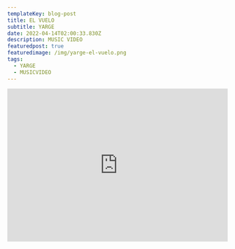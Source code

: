 ```yaml
---
templateKey: blog-post
title: EL VUELO
subtitle: YARGE
date: 2022-04-14T02:00:33.830Z
description: MUSIC VIDEO
featuredpost: true
featuredimage: /img/yarge-el-vuelo.png
tags:
  - YARGE
  - MUSICVIDEO
---
```

<iframe width="100%" height="350px" src="https://www.youtube.com/embed/7tFEDhjgngs" title="YouTube video player" frameborder="0" allow="accelerometer; autoplay; clipboard-write; encrypted-media; gyroscope; picture-in-picture" allowfullscreen></iframe>